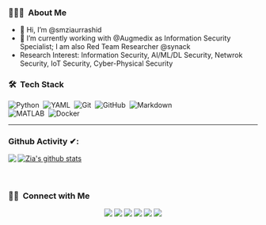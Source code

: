 ### 👨🏻‍💻 &nbsp;About Me
- 👋 Hi, I’m @smziaurrashid
- 👀 I’m currently working with @Augmedix as Information Security Specialist; I am also Red Team Researcher @synack
- Research Interest: Information Security, AI/ML/DL Security, Netwrok Security, IoT Security, Cyber-Physical Security

### 🛠 &nbsp;Tech Stack

![Python](https://img.shields.io/badge/-Python-05122A?style=flat&logo=python)&nbsp;
![YAML](https://img.shields.io/badge/-YAML-05122A?style=flat&logo=yaml)&nbsp;
![Git](https://img.shields.io/badge/-Git-05122A?style=flat&logo=git)&nbsp;
![GitHub](https://img.shields.io/badge/-GitHub-05122A?style=flat&logo=github)&nbsp;
![Markdown](https://img.shields.io/badge/-Markdown-05122A?style=flat&logo=markdown)\
![MATLAB](https://img.shields.io/badge/-MATLAB-05122A?style=flat&logo=matlab&logoColor=007ACC)&nbsp;
![Docker](https://img.shields.io/badge/-Docker-05122A?style=flat&logo=docker)&nbsp;

---

### Github Activity ✔:

<a href="https://github.com/smziaurrashid">
  <img align="left" src="https://github-readme-stats.vercel.app/api/top-langs/?username=smziaurrashid&theme=blue-green" />
  </a>

<a href="https://github.com/smziaurrashid">
 <img align="center" src="https://github-readme-stats.vercel.app/api?username=smziaurrashid&show_icons=true&theme=tokyonight&line_height=27" alt="Zia's github stats"/>
</a>

<br/>
<br/>
<br/>

### 🤝🏻 &nbsp;Connect with Me

<p align="center">
<a href="https://ziaurrashid.com"><img src="https://img.shields.io/badge/-ziaurrashid.com-BD081C?style=flat&logo=Google-Chrome&logoColor=white"/></a>
<a href="https://linkedin.com/in/ziaurrashid"><img src="https://img.shields.io/badge/-ziaurrashid-0077B5?style=flat&logo=Linkedin&logoColor=white"/></a>
<a href="mailto:smziaurrashid@gmail.com"><img src="https://img.shields.io/badge/-smziaurrashid@gmail.com-D14836?style=flat&logo=Gmail&logoColor=white"/></a>
<a href="https://facebook.com/smziaurrashid.info"><img src="https://img.shields.io/badge/-@smziaurrashid.info-1877F2?style=flat&logo=Facebook&logoColor=white"/></a>
<a href="https://scholar.google.com/citations?user=ErYL4q8AAAAJ&hl=en"><img src="https://img.shields.io/badge/-S M Zia Ur Rashid-BD081C?style=flat&logo=GoogleScholar&logoColor=white"/></a>
<a href="https://www.twitter.com/smziaurrashid"><img src="https://img.shields.io/badge/-@smziaurashid-1769FF?style=flat&logo=Twitter&logoColor=white"/></a>
</p>
